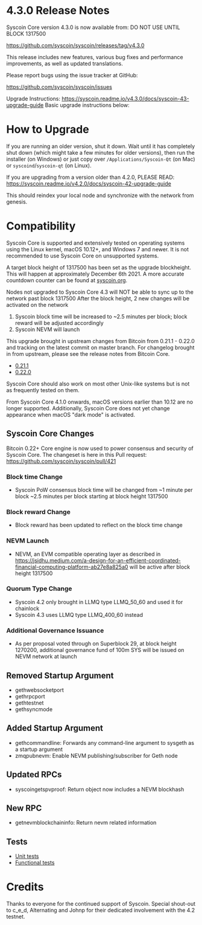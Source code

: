 4.3.0 Release Notes
======================

Syscoin Core version 4.3.0 is now available from:
DO NOT USE UNTIL BLOCK 1317500

  <https://github.com/syscoin/syscoin/releases/tag/v4.3.0>

This release includes new features, various bug fixes and performance
improvements, as well as updated translations.

Please report bugs using the issue tracker at GitHub:

  <https://github.com/syscoin/syscoin/issues>


Upgrade Instructions: <https://syscoin.readme.io/v4.3.0/docs/syscoin-43-upgrade-guide>
Basic upgrade instructions below:

How to Upgrade
==============

If you are running an older version, shut it down. Wait until it has completely
shut down (which might take a few minutes for older versions), then run the
installer (on Windows) or just copy over `/Applications/Syscoin-Qt` (on Mac)
or `syscoind`/`syscoin-qt` (on Linux).

If you are upgrading from a version older than 4.2.0, PLEASE READ: <https://syscoin.readme.io/v4.2.0/docs/syscoin-42-upgrade-guide>

This should reindex your local node and synchronize with the network from genesis.

Compatibility
==============

Syscoin Core is supported and extensively tested on operating systems using
the Linux kernel, macOS 10.12+, and Windows 7 and newer. It is not recommended
to use Syscoin Core on unsupported systems.

A target block height of 1317500 has been set as the upgrade blockheight.
This will happen at approximately December 6th 2021.
A more accurate countdown counter can be found at [syscoin.org](https://www.syscoin.org). 

Nodes not upgraded to Syscoin Core 4.3 will NOT be able to sync up to the network past block 1317500
After the block height, 2 new changes will be activated on the network
1. Syscoin block time will be increased to ~2.5 minutes per block; block reward will be adjusted accordingly
2. Syscoin NEVM will launch

This upgrade brought in upstream changes from Bitcoin from 0.21.1 - 0.22.0 and tracking on the latest commit on master branch.  For changelog brought in from upstream, please see the release notes from Bitcoin Core.
- [0.21.1](https://bitcoincore.org/en/releases/0.21.1/)
- [0.22.0](https://bitcoincore.org/en/releases/0.22.0/)

Syscoin Core should also work on most other Unix-like systems but is not
as frequently tested on them.

From Syscoin Core 4.1.0 onwards, macOS versions earlier than 10.12 are no
longer supported. Additionally, Syscoin Core does not yet change appearance
when macOS "dark mode" is activated.

Syscoin Core Changes
--------------------
Bitcoin 0.22+ Core engine is now used to power consensus and security of Syscoin Core. The changeset is here in this Pull request: https://github.com/syscoin/syscoin/pull/421

### Block time Change
- Syscoin PoW consensus block time will be changed from ~1 minute per block ~2.5 minutes per block starting at block height 1317500

### Block reward Change
- Block reward has been updated to reflect on the block time change 

### NEVM Launch
- NEVM, an EVM compatible operating layer as described in <https://jsidhu.medium.com/a-design-for-an-efficient-coordinated-financial-computing-platform-ab27e8a825a0> will be active after block height 1317500

### Quorum Type Change
- Syscoin 4.2 only brought in LLMQ type LLMQ\_50\_60 and used it for chainlock
- Syscoin 4.3 uses LLMQ type LLMQ\_400\_60 instead

### Additional Governance Issuance
- As per proposal voted through on Superblock 29, at block height 1270200, additional governance fund of 100m SYS will be issued on NEVM network at launch



Removed Startup Argument
------------------------
- gethwebsocketport
- gethrpcport
- gethtestnet
- gethsyncmode

Added Startup Argument
----------------------
- gethcommandline: Forwards any command-line argument to sysgeth as a startup argument
- zmqpubnevm: Enable NEVM publishing/subscriber for Geth node 

Updated RPCs
------------
- syscoingetspvproof: Return object now includes a NEVM blockhash

New RPC
-------
- getnevmblockchaininfo: Return nevm related information

Tests
-----
- [Unit tests](https://github.com/syscoin/syscoin/tree/master/src/test)
- [Functional tests](https://github.com/syscoin/syscoin/tree/master/test/functional)

Credits
=======

Thanks to everyone for the continued support of Syscoin.  Special shout-out to c\_e\_d, Alternating and Johnp for their dedicated involvement with the 4.2 testnet.

